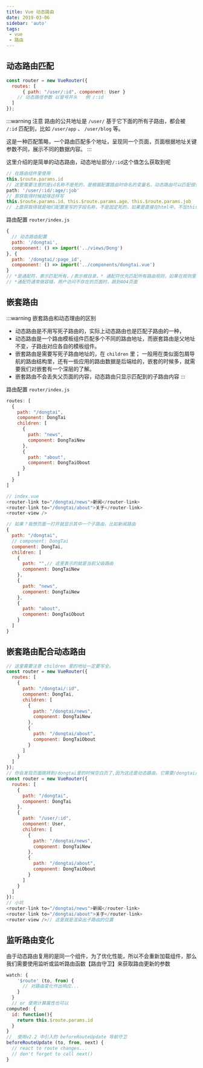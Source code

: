 ```yaml
---
title: Vue 动态路由
date: 2019-03-06
sidebar: 'auto'
tags:
 - vue
 - 路由
---
```


## 动态路由匹配

```js
const router = new VueRouter({
  routes: [
      { path: "/user/:id", component: User }
    // 动态路径参数 以冒号开头   例 /:id
  ]
});
```

:::warning 注意
 路由的公共地址是 `/user/` 基于它下面的所有子路由，都会被 `/:id` 匹配到，比如 `/user/app` 、 `/user/blog` 等。

 这是一种匹配策略，一个路由匹配多个地址，呈现同一个页面，页面根据地址关键参数不同，展示不同的数据内容。
:::

这里介绍的是简单的动态路由，动态地址部分`/:id`这个值怎么获取到呢

```js
// 在路由组件里使用
this.$route.params.id
// 这里需要注意的是id名称不是死的，是根据配置路由时命名的变量名，动态路由可以匹配很多个，如:
path: '/user/:id/:age/:job'
// 那获取得时候就得这样写
this.$route.params.id、this.$route.params.age、this.$route.params.job
// 上面获取得就是咱们配置里写的字段名称，不是固定死的，如果是直接在html中，不加this
```

路由配置
`router/index.js`

```js
{
  // 动态路由配置
  path: '/dongtai',
  compoonent: () => import('../views/Dong')
}, {
  path: '/dongtai/:page_id',
  compoonent: () => import('../components/dongtai.vue')
}
// *是通配符，表示匹配所有，/表示根目录，* 通配符优先匹配所有路由规则，如果在规则里没有匹配到符合的规则，会匹配到通配符
// *通配符通常做容错，用户访问不存在的页面时，跳到404页面
```

## 嵌套路由

:::warning 嵌套路由和动态理由的区别

- 动态路由是不用写死子路由的，实际上动态路由也是匹配子路由的一种，
- 动态路由是一个路由模板组件匹配多个不同的路由地址，而嵌套路由是父地址不变，子路由对应各自的模板组件。
- 嵌套路由是需要写死子路由地址的，在 `children` 里； 一般用在类似面包屑导航的路由结构里，还有一些应用的路由数据是后端给的，嵌套的时候多，就需要我们对嵌套有一个深层的了解。
- 嵌套路由不会丢失父页面的内容，动态路由只显示匹配到的子路由内容
:::

路由配置
`router/index.js`

```js
routes: [
  {
    path: "/dongtai",
    component: DongTai
    children: [
      {
        path: "news",
        component: DongTaiNew
      },
      {
        path: "about",
        component: DongTaiObout
      }
    ]
  }
]

// index.vue
<router-link to="/dongtai/news">新闻</router-link>
<router-link to="/dongtai/about">关于</router-link>
<router-view />

// 如果？我想页面一打开就显示其中一个子路由，比如新闻路由
{
  path: "/dongtai",
  // component: DongTai
  component: DongTai,
  children: [
    {
      path: "",// 这里表示的就是当前父级路由
      component: DongTaiNew
    },
    {
      path: "news",
      component: DongTaiNew
    },
    {
      path: "about",
      component: DongTaiObout
    }
  ]
}
```

## 嵌套路由配合动态路由

```js
// 这里需要注意 children 里的地址一定要写全。
const router = new VueRouter({
  routes: [
    {
      path: "/dongtai/:id",
      component: DongTai,
      children: [
        {
          path: "/dongtai/news",
          component: DongTaiNew
        },
        {
          path: "/dongtai/about",
          component: DongTaiObout
        }
      ]
    }
  ]
});
// 你会发现页面跳转到/dongtai里的时候空白页了,因为这还是动态路由，它需要/dongtai/xx 的形式，所以匹配不上，需要在它的上面写一个普通匹配
const router = new VueRouter({
  routes: [
    {
      path: "/dongtai",
      component: DongTai
    },
    {
      path: "/user/:id",
      component: User,
      children: [
        {
          path: "/dongtai/news",
          component: DongTaiNew
        },
        {
          path: "/dongtai/about",
          component: DongTaiObout
        }
      ]
    }
  ]
});
// 小坑
<router-link to="/dongtai/news">新闻</router-link>
<router-link to="/dongtai/about">关于</router-link>
<router-view />// 这里就是渲染出子路由的位置
```

## 监听路由变化

由于动态路由复用的是同一个组件，为了优化性能，所以不会重新加载组件，那么我们需要使用监听或监听路由函数【路由守卫】来获取路由更新的参数

```js
watch: {
    '$route' (to, from) {
      // 对路由变化作出响应...
    }
  }
  // or 使用计算属性也可以
computed: {
  id: function(){
    return this.$route.params.id
  }
}
//  使用v2.2 中引入的 beforeRouteUpdate 导航守卫
beforeRouteUpdate (to, from, next) {
  // react to route changes...
  // don't forget to call next()
}
```
